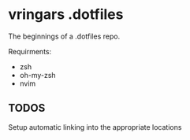 # vringars .dotfiles

The beginnings of a .dotfiles repo.

Requirments:

- zsh
- oh-my-zsh
- nvim

## TODOS

Setup automatic linking into the appropriate locations